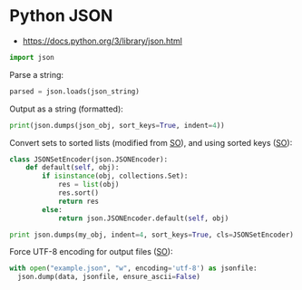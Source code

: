 # Python JSON

* <https://docs.python.org/3/library/json.html>


```python
import json
```

Parse a string:

```python
parsed = json.loads(json_string)
```

Output as a string (formatted):

```python
print(json.dumps(json_obj, sort_keys=True, indent=4))
```

Convert sets to sorted lists (modified from [SO](https://stackoverflow.com/a/8230505/125246)), and using sorted keys ([SO](https://stackoverflow.com/a/36336386/125246)):
```python
class JSONSetEncoder(json.JSONEncoder):
    def default(self, obj):
        if isinstance(obj, collections.Set):
            res = list(obj)
            res.sort()
            return res
        else:
            return json.JSONEncoder.default(self, obj)

print json.dumps(my_obj, indent=4, sort_keys=True, cls=JSONSetEncoder)
```

Force UTF-8 encoding for output files ([SO](https://stackoverflow.com/q/16291358)):

```python
with open("example.json", "w", encoding='utf-8') as jsonfile:
  json.dump(data, jsonfile, ensure_ascii=False)
```